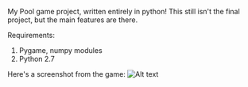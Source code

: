 My Pool game project, written entirely in python! This still isn't the final project, but the main features are there.

Requirements:
  1) Pygame, numpy modules
  2) Python 2.7

Here's a screenshot from the game:
![Alt text](/../screenshots/Screenshot1.png?raw=true "Game SCRN")
